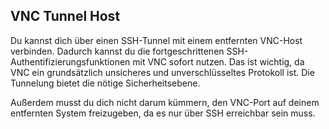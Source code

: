 ## VNC Tunnel Host

Du kannst dich über einen SSH-Tunnel mit einem entfernten VNC-Host verbinden. Dadurch kannst du die fortgeschrittenen SSH-Authentifizierungsfunktionen mit VNC sofort nutzen. Das ist wichtig, da VNC ein grundsätzlich unsicheres und unverschlüsseltes Protokoll ist. Die Tunnelung bietet die nötige Sicherheitsebene.

Außerdem musst du dich nicht darum kümmern, den VNC-Port auf deinem entfernten System freizugeben, da es nur über SSH erreichbar sein muss.
